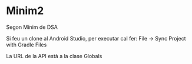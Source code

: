 # Minim2
Segon Mínim de DSA

Si feu un clone al Android Studio, per executar cal fer:
File -> Sync Project with Gradle Files

La URL de la API està a la clase Globals